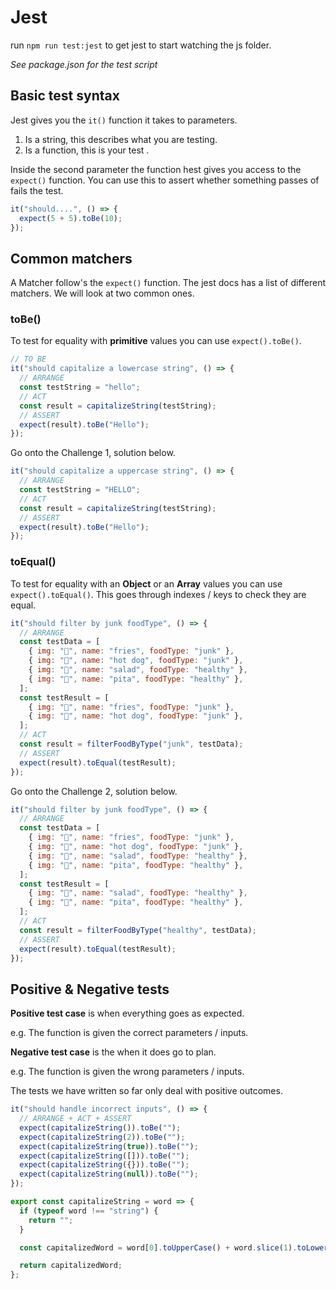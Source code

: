 # Jest

run `npm run test:jest` to get jest to start watching the js folder.

_See package.json for the test script_

## Basic test syntax

Jest gives you the `it()` function it takes to parameters.

1. Is a string, this describes what you are testing.
2. Is a function, this is your test .

Inside the second parameter the function hest gives you access to the `expect()` function. You can use this to assert whether something passes of fails the test.

```js
it("should....", () => {
  expect(5 + 5).toBe(10);
});
```

## Common matchers

A Matcher follow's the `expect()` function. The jest docs has a list of different matchers. We will look at two common ones.

### toBe()

To test for equality with **primitive** values you can use `expect().toBe()`.

```js
// TO BE
it("should capitalize a lowercase string", () => {
  // ARRANGE
  const testString = "hello";
  // ACT
  const result = capitalizeString(testString);
  // ASSERT
  expect(result).toBe("Hello");
});
```

Go onto the Challenge 1, solution below.

```js
it("should capitalize a uppercase string", () => {
  // ARRANGE
  const testString = "HELLO";
  // ACT
  const result = capitalizeString(testString);
  // ASSERT
  expect(result).toBe("Hello");
});
```

### toEqual()

To test for equality with an **Object** or an **Array** values you can use `expect().toEqual()`. This goes through indexes / keys to check they are equal.

```js
it("should filter by junk foodType", () => {
  // ARRANGE
  const testData = [
    { img: "🍟", name: "fries", foodType: "junk" },
    { img: "🌭", name: "hot dog", foodType: "junk" },
    { img: "🥗", name: "salad", foodType: "healthy" },
    { img: "🥙", name: "pita", foodType: "healthy" },
  ];
  const testResult = [
    { img: "🍟", name: "fries", foodType: "junk" },
    { img: "🌭", name: "hot dog", foodType: "junk" },
  ];
  // ACT
  const result = filterFoodByType("junk", testData);
  // ASSERT
  expect(result).toEqual(testResult);
});
```

Go onto the Challenge 2, solution below.

```js
it("should filter by junk foodType", () => {
  // ARRANGE
  const testData = [
    { img: "🍟", name: "fries", foodType: "junk" },
    { img: "🌭", name: "hot dog", foodType: "junk" },
    { img: "🥗", name: "salad", foodType: "healthy" },
    { img: "🥙", name: "pita", foodType: "healthy" },
  ];
  const testResult = [
    { img: "🥗", name: "salad", foodType: "healthy" },
    { img: "🥙", name: "pita", foodType: "healthy" },
  ];
  // ACT
  const result = filterFoodByType("healthy", testData);
  // ASSERT
  expect(result).toEqual(testResult);
});
```

## Positive & Negative tests

**Positive test case** is when everything goes as expected.

e.g. The function is given the correct parameters / inputs.

**Negative test case** is the when it does go to plan.

e.g. The function is given the wrong parameters / inputs.

The tests we have written so far only deal with positive outcomes.

```js
it("should handle incorrect inputs", () => {
  // ARRANGE + ACT + ASSERT
  expect(capitalizeString()).toBe("");
  expect(capitalizeString(2)).toBe("");
  expect(capitalizeString(true)).toBe("");
  expect(capitalizeString([])).toBe("");
  expect(capitalizeString({})).toBe("");
  expect(capitalizeString(null)).toBe("");
});
```

```js
export const capitalizeString = word => {
  if (typeof word !== "string") {
    return "";
  }

  const capitalizedWord = word[0].toUpperCase() + word.slice(1).toLowerCase();

  return capitalizedWord;
};
```
